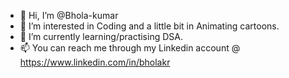 - 👋 Hi, I’m @Bhola-kumar
- 👀 I’m interested in Coding and a little bit in Animating cartoons.
- 🌱 I’m currently learning/practising DSA.
- 📫 You can reach me through my Linkedin account @ https://www.linkedin.com/in/bholakr
